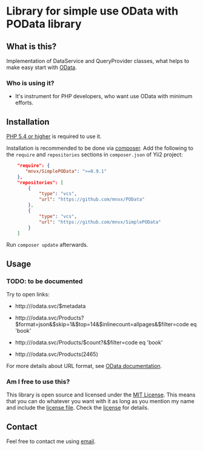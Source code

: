 Library for simple use OData with POData library
================================================

What is this? <a name="what"></a>
-------------

Implementation of DataService and QueryProvider classes, what helps to make easy start with [OData](http://www.odata.org/).

### Who is using it?

- It's instrument for PHP developers, who want use OData with minimum efforts.


Installation <a name="installation"></a>
------------

[PHP 5.4 or higher](http://www.php.net/downloads.php) is required to use it.

Installation is recommended to be done via [composer][]. Add the following to the `require` and `repositories` sections in `composer.json` of Yii2 project:

```json
    "require": {
       "mnvx/SimplePOData": ">=0.9.1"
    },
    "repositories": [
        {
            "type": "vcs",
            "url": "https://github.com/mnvx/POData"
        },
        {
            "type": "vcs",
            "url": "https://github.com/mnvx/SimplePOData"
        }
    ]
```

Run `composer update` afterwards.

[composer]: https://getcomposer.org/ "The PHP package manager"


Usage <a name="usage"></a>
-----

### TODO: to be documented

Try to open links:

 - http://<youproject>/odata.svc/$metadata

 - http://<youproject>/odata.svc/Products?$format=json&$skip=1&$top=14&$inlinecount=allpages&$filter=code eq 'book'

 - http://<youproject>/odata.svc/Products/$count?&$filter=code eq 'book'

 - http://<youproject>/odata.svc/Products(2465)

For more details about URL format, see [OData documentation](http://www.odata.org/documentation/odata-version-2-0/uri-conventions/).

### Am I free to use this?

This library is open source and licensed under the [MIT License][]. This means that you can do whatever you want
with it as long as you mention my name and include the [license file][license]. Check the [license][] for details.

[MIT License]: http://opensource.org/licenses/MIT

[license]: https://github.com/mnvx/SimplePOData/blob/master/LICENSE

Contact
-------

Feel free to contact me using [email](mailto:mnvx@yandex.ru).
